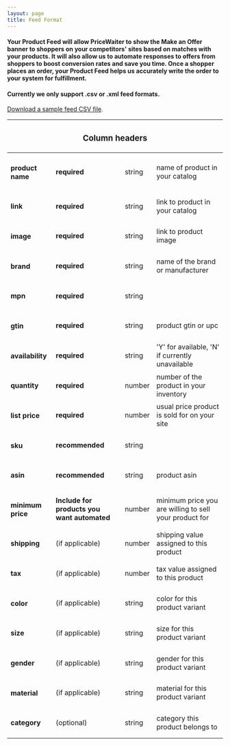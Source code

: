 ```yaml
---
layout: page
title: Feed Format
---
```


<h4><p>
    Your Product Feed will allow PriceWaiter to show the Make an Offer banner to shoppers on your competitors' sites based on matches with your products. It will also allow us to automate responses to offers from shoppers to boost conversion rates and save you time. Once a shopper places an order, your Product Feed helps us accurately write the order to your system for fulfillment.
</p></h4>

<h4><p>
    Currently we only support .csv or .xml feed formats.
</p></h4>

<a href="/files/pricewaiter_sample_feed.csv">Download a sample feed CSV file</a>.

<table>
    <thead>
        <tr>
            <th colspan="4"><h3>Column headers</h3></th>
        </tr>
    </thead>
    <tbody>
        <tr>
            <td><h4>product name</h4></td>
            <td><strong>required</strong></td>
            <td>string</td>
            <td>name of product in your catalog</td>
        </tr>
        <tr>
            <td><h4>link</h4></td>
            <td><strong>required</strong></td>
            <td>string</td>
            <td>link to product in your catalog</td>
        </tr>
        <tr>
            <td><h4>image</h4></td>
            <td><strong>required</strong></td>
            <td>string</td>
            <td>link to product image</td>
        </tr>
        <tr>
            <td><h4>brand</h4></td>
            <td><strong>required</strong></td>
            <td>string</td>
            <td>name of the brand or manufacturer</td>
        </tr>
        <tr>
            <td><h4>mpn</h4></td>
            <td><strong>required</strong></td>
            <td>string</td>
            <td></td>
        </tr>        
        <tr>
            <td><h4>gtin</h4></td>
            <td><strong>required</strong></td>
            <td>string</td>
            <td>product gtin or upc</td>
        </tr>        
        <tr>
            <td><h4>availability</h4></td>
            <td><strong>required</strong></td>
            <td>string</td>
            <td>'Y' for available, 'N' if currently unavailable</td>
        </tr>
        <tr>
            <td><h4>quantity</h4></td>
            <td><strong>required</strong></td>
            <td>number</td>
            <td>number of the product in your inventory</td>
        </tr>
        <tr>
            <td><h4>list price</h4></td>
            <td><strong>required</strong></td>
            <td>number</td>
            <td>usual price product is sold for on your site</td>
        </tr>
        <tr>
            <td><h4>sku</h4></td>
            <td><strong>recommended</strong></td>
            <td>string</td>
            <td></td>
        </tr>
        <tr>
            <td><h4>asin</h4></td>
            <td><strong>recommended</strong></td>
            <td>string</td>
            <td>product asin</td>
        </tr>
        <tr>
            <td><h4>minimum price</h4></td>
            <td><strong>Include for products you want automated</strong></td>
            <td>number</td>
            <td>minimum price you are willing to sell your product for</td>
        </tr>
        <tr>
            <td><h4>shipping</h4></td>
            <td>(if applicable)</td>
            <td>number</td>
            <td>shipping value assigned to this product</td>
        </tr>
        <tr>
            <td><h4>tax</h4></td>
            <td>(if applicable)</td>
            <td>number</td>
            <td>tax value assigned to this product</td>
        </tr>
        <tr>
            <td><h4>color</h4></td>
            <td>(if applicable)</td>
            <td>string</td>
            <td>color for this product variant</td>
        </tr>
        <tr>
            <td><h4>size</h4></td>
            <td>(if applicable)</td>
            <td>string</td>
            <td>size for this product variant</td>
        </tr>
        <tr>
            <td><h4>gender</h4></td>
            <td>(if applicable)</td>
            <td>string</td>
            <td>gender for this product variant</td>
        </tr>
        <tr>
            <td><h4>material</h4></td>
            <td>(if applicable)</td>
            <td>string</td>
            <td>material for this product variant</td>
        </tr>
        <tr>
            <td><h4>category</h4></td>
            <td>(optional)</td>
            <td>string</td>
            <td>category this product belongs to</td>
        </tr>
    </tbody>
</table>
